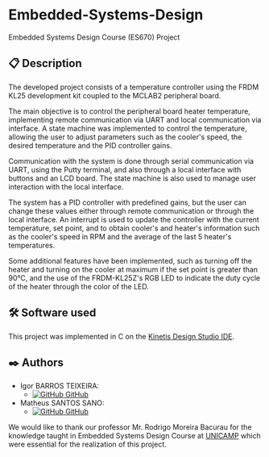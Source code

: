# Embedded-Systems-Design
Embedded Systems Design Course (ES670) Project

## 📋 Description
The developed project consists of a temperature controller using the FRDM KL25 development kit coupled to the MCLAB2 peripheral board.

The main objective is to control the peripheral board heater temperature, implementing remote communication via UART and local communication via interface. A state machine was implemented to control the temperature, allowing the user to adjust parameters such as the cooler's speed, the desired temperature and the PID controller gains.

Communication with the system is done through serial communication via UART, using the Putty terminal, and also through a local interface with buttons and an LCD board. The state machine is also used to manage user interaction with the local interface.

The system has a PID controller with predefined gains, but the user can change these values either through remote communication or through the local interface. An interrupt is used to update the controller with the current temperature, set point, and to obtain cooler's and heater's information such as the cooler's speed in RPM and the average of the last 5 heater's temperatures.

Some additional features have been implemented, such as turning off the heater and turning on the cooler at maximum if the set point is greater than 90°C, and the use of the FRDM-KL25Z's RGB LED to indicate the duty cycle of the heater through the color of the LED.

## 🛠️ Software used

This project was implemented in C on the [Kinetis Design Studio IDE](https://www.nxp.com/design/designs/design-studio-integrated-development-environment-ide:KDS_IDE).

## ✒️ Authors

- Igor BARROS TEIXEIRA:
    - [![GitHub](https://i.stack.imgur.com/tskMh.png) GitHub](https://github.com/igor-bt)
- Matheus SANTOS SANO:
    - [![GitHub](https://i.stack.imgur.com/tskMh.png) GitHub](https://github.com/matsano)

We would like to thank our professor Mr. Rodrigo Moreira Bacurau for the knowledge taught in Embedded Systems Design Course at [UNICAMP](https://www.unicamp.br/unicamp/) which were essential for the realization of this project.

